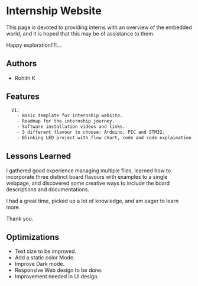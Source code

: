 
# Internship Website

This page is devoted to providing interns with an overview of the embedded world, and it is hoped that this may be of assistance to them.

Happy exploration!!!!...




## Authors

- Rohith K


## Features

```bash
  V1:
    - Basic template for internship website.
    - Roadmap for the internship journey.
    - Software installation videos and links.
    - 3 different flavour to choose: Arduino, PIC and STM32.
    - Blinking LED project with flow chart, code and code explaination.
```
## Lessons Learned

I gathered good experience managing multiple files, learned how to incorporate three distinct board flavours with examples to a single webpage, and discovered some creative ways to include the board descriptions and documentations.


I had a great time, picked up a lot of knowledge, and am eager to learn more.


Thank you.


## Optimizations
- Text size to be improved.
- Add a static color Mode.
- Improve Dark mode.
- Responsive Web design to be done.
- Improvement needed in UI design.

